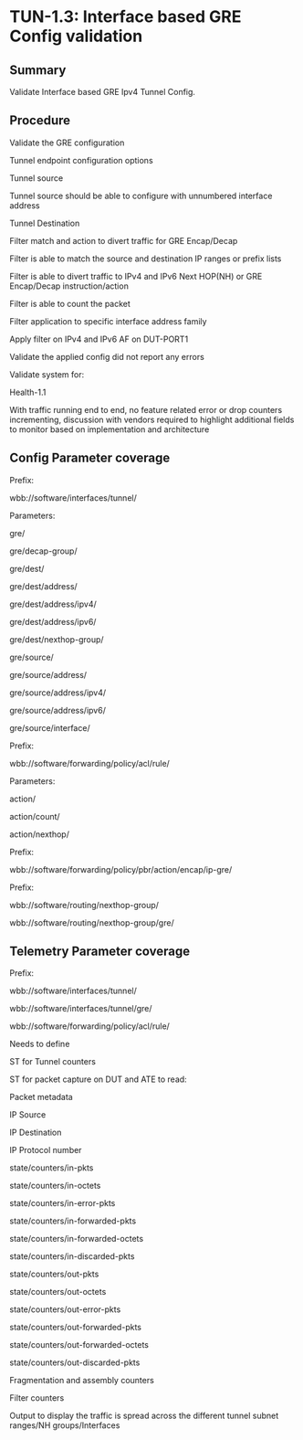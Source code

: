 # TUN-1.3: Interface based GRE Config validation

## Summary

Validate Interface based GRE Ipv4 Tunnel Config.

## Procedure

Validate the GRE configuration

Tunnel endpoint configuration options

Tunnel source

Tunnel source should be able to configure with unnumbered interface address

Tunnel Destination

Filter match and action to divert traffic for GRE Encap/Decap

Filter is able to match the source and destination IP ranges or prefix lists

Filter is able to divert traffic to IPv4 and IPv6 Next HOP(NH) or GRE Encap/Decap instruction/action

Filter is able to count the packet

Filter application to specific interface address family

Apply filter on IPv4 and IPv6 AF on DUT-PORT1

Validate the applied config did not report any errors

Validate system for:

Health-1.1

With traffic running end to end, no feature related error or drop counters incrementing, discussion with vendors required to highlight additional fields to monitor based on implementation and architecture

## Config Parameter coverage

Prefix:

wbb://software/interfaces/tunnel/

Parameters:

gre/

gre/decap-group/

gre/dest/

gre/dest/address/

gre/dest/address/ipv4/

gre/dest/address/ipv6/

gre/dest/nexthop-group/

gre/source/

gre/source/address/

gre/source/address/ipv4/

gre/source/address/ipv6/

gre/source/interface/

Prefix:

wbb://software/forwarding/policy/acl/rule/

Parameters:

action/

action/count/

action/nexthop/

Prefix:

wbb://software/forwarding/policy/pbr/action/encap/ip-gre/

Prefix:

wbb://software/routing/nexthop-group/

wbb://software/routing/nexthop-group/gre/

## Telemetry Parameter coverage

Prefix:

wbb://software/interfaces/tunnel/

wbb://software/interfaces/tunnel/gre/

wbb://software/forwarding/policy/acl/rule/

Needs to define

ST for Tunnel counters

ST for packet capture on DUT and ATE to read:

Packet metadata

IP Source

IP Destination

IP Protocol number

state/counters/in-pkts

state/counters/in-octets

state/counters/in-error-pkts

state/counters/in-forwarded-pkts

state/counters/in-forwarded-octets

state/counters/in-discarded-pkts

state/counters/out-pkts

state/counters/out-octets

state/counters/out-error-pkts

state/counters/out-forwarded-pkts

state/counters/out-forwarded-octets

state/counters/out-discarded-pkts

Fragmentation and assembly counters

Filter counters

Output to display the traffic is spread across the different tunnel subnet ranges/NH groups/Interfaces